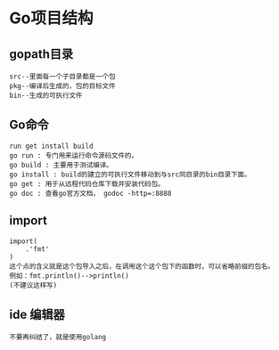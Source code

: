 # Go项目结构  
## gopath目录  
    src--里面每一个子目录都是一个包  
    pkg--编译后生成的，包的目标文件  
    bin--生成的可执行文件  
## Go命令
    run get install build
    go run : 专门用来运行命令源码文件的。
    go build : 主要用于测试编译。
    go install : build的建立的可执行文件移动到与src同目录的bin目录下面。
    go get : 用于从远程代码仓库下载并安装代码包。
    go doc : 查看go官方文档， godoc -http=:8888
## import
    import(
        .'fmt'
    )
    这个点的含义就是这个包导入之后，在调用这个这个包下的函数时，可以省略前缀的包名。  
    例如：fmt.println()-->println()
    (不建议这样写)
## ide 编辑器
    不要再纠结了，就是使用golang